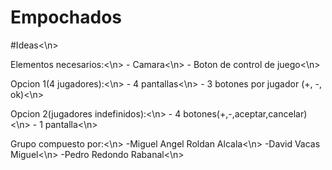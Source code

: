# Empochados
#Ideas<\n>

Elementos necesarios:<\n>
	- Camara<\n>
	- Boton de control de juego<\n>

Opcion 1(4 jugadores):<\n>
	- 4 pantallas<\n>
	- 3 botones por jugador (+, -, ok)<\n>
	
Opcion 2(jugadores indefinidos):<\n>
	- 4 botones(+,-,aceptar,cancelar)<\n>
	- 1 pantalla<\n>

Grupo compuesto por:<\n>
	-Miguel Angel Roldan Alcala<\n>
	-David Vacas Miguel<\n>
	-Pedro Redondo Rabanal<\n>
	
